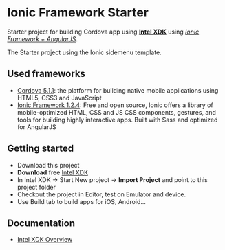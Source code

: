 Ionic Framework Starter
=============================

Starter project for building Cordova app using [__Intel XDK__](http://xdk.intel.com) using [_Ionic Framework + AngularJS_](http://ionicframework.com/).

The Starter project using the Ionic sidemenu template.

Used frameworks
--------------

* [Cordova 5.1.1](http://cordova.apache.org/): the platform for building native mobile applications using HTML5, CSS3 and JavaScript
* [Ionic Framework 1.2.4](http://ionicframework.com/): Free and open source, Ionic offers a library of mobile-optimized HTML, CSS and JS CSS components, gestures, and tools for building highly interactive apps. Built with Sass and optimized for AngularJS

Getting started
-
- Download this project
- __Download__ free [Intel XDK](http://xdk.intel.com)
- In Intel XDK -> Start New project -> __Import Project__ and point to this project folder
- Checkout the project in Editor, test on Emulator and device.
- Use Build tab to build apps for iOS, Android...

Documentation
-
- [Intel XDK Overview](http://software.intel.com/en-us/html5/xdkdocs)
